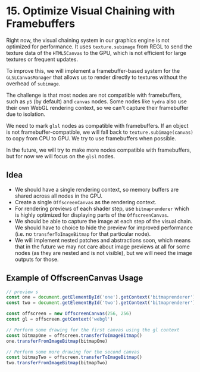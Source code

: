 # 15. Optimize Visual Chaining with Framebuffers

Right now, the visual chaining system in our graphics engine is not optimized for performance. It uses `texture.subimage` from REGL to send the texture data of the `HTML5Canvas` to the GPU, which is not efficient for large textures or frequent updates.

To improve this, we will implement a framebuffer-based system for the `GLSLCanvasManager` that allows us to render directly to textures without the overhead of `subimage`.

The challenge is that most nodes are not compatible with framebuffers, such as `p5` (by default) and `canvas` nodes. Some nodes like `hydra` also use their own WebGL rendering context, so we can't capture their framebuffer due to isolation.

We need to mark `glsl` nodes as compatible with framebuffers. If an object is not framebuffer-compatible, we will fall back to `texture.subimage(canvas)` to copy from CPU to GPU. We try to use framebuffers when possible.

In the future, we will try to make more nodes compatible with framebuffers, but for now we will focus on the `glsl` nodes.

## Idea

- We should have a single rendering context, so memory buffers are shared across all nodes in the GPU.
- Create a single `OffscreenCanvas` as the rendering context.
- For rendering previews of each shader step, use `bitmaprenderer` which is highly optimized for displaying parts of the `OffscreenCanvas`.
- We should be able to capture the image at each step of the visual chain. We should have to choice to hide the preview for improved performance (i.e. no `transferToImageBitmap` for that particular node).
- We will implement nested patches and abstractions soon, which means that in the future we may not care about image previews at all for some nodes (as they are nested and is not visible), but we will need the image outputs for those.

## Example of OffscreenCanvas Usage

```ts
// preview s
const one = document.getElementById('one').getContext('bitmaprenderer')
const two = document.getElementById('two').getContext('bitmaprenderer')

const offscreen = new OffscreenCanvas(256, 256)
const gl = offscreen.getContext('webgl')

// Perform some drawing for the first canvas using the gl context
const bitmapOne = offscreen.transferToImageBitmap()
one.transferFromImageBitmap(bitmapOne)

// Perform some more drawing for the second canvas
const bitmapTwo = offscreen.transferToImageBitmap()
two.transferFromImageBitmap(bitmapTwo)
```
